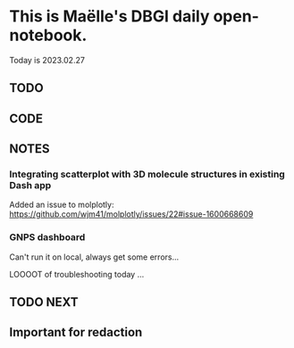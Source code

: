 

# This is Maëlle's DBGI daily open-notebook.

Today is 2023.02.27


## TODO

## CODE

## NOTES

### Integrating scatterplot with 3D molecule structures in existing Dash app                
Added an issue to molplotly: https://github.com/wjm41/molplotly/issues/22#issue-1600668609

### GNPS dashboard
Can't run it on local, always get some errors...



LOOOOT of troubleshooting today ...

## TODO NEXT



## Important for redaction
